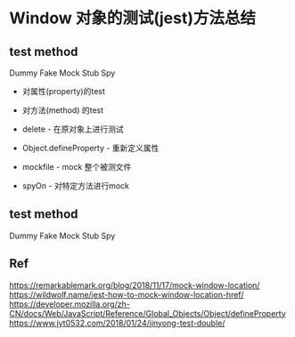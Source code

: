 
# Window 对象的测试(jest)方法总结

## test method
Dummy Fake Mock Stub Spy

* 对属性(property)的test
* 对方法(method) 的test


* delete - 在原对象上进行测试
* Object.defineProperty - 重新定义属性
* mockfile - mock 整个被测文件
* spyOn - 对特定方法进行mock

## test method
Dummy Fake Mock Stub Spy

## Ref
https://remarkablemark.org/blog/2018/11/17/mock-window-location/
https://wildwolf.name/jest-how-to-mock-window-location-href/
https://developer.mozilla.org/zh-CN/docs/Web/JavaScript/Reference/Global_Objects/Object/defineProperty
https://www.jyt0532.com/2018/01/24/jinyong-test-double/